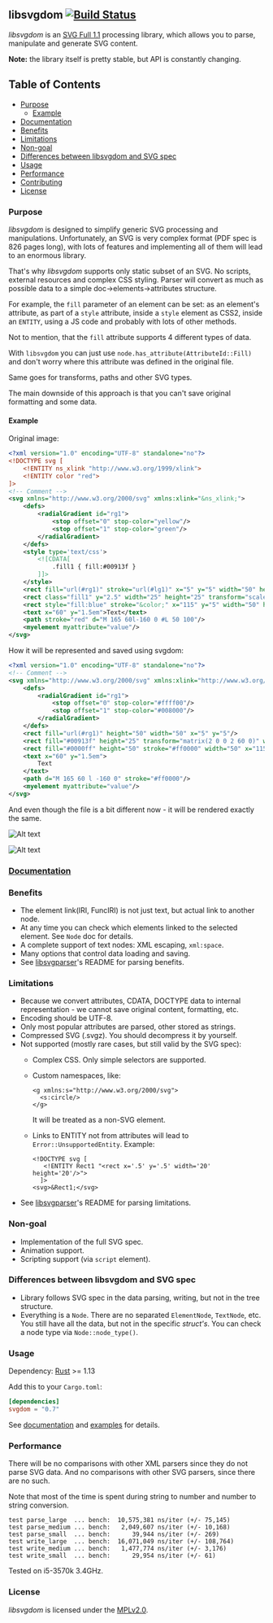 ## libsvgdom [![Build Status](https://travis-ci.org/RazrFalcon/libsvgdom.svg?branch=master)](https://travis-ci.org/RazrFalcon/libsvgdom)

*libsvgdom* is an [SVG Full 1.1](https://www.w3.org/TR/SVG/) processing library,
which allows you to parse, manipulate and generate SVG content.

**Note:** the library itself is pretty stable, but API is constantly changing.

## Table of Contents

 - [Purpose](#purpose)
    - [Example](#example)
 - [Documentation](#documentation)
 - [Benefits](#benefits)
 - [Limitations](#limitations)
 - [Non-goal](#non-goal)
 - [Differences between libsvgdom and SVG spec](#differences-between-libsvgdom-and-svg-spec)
 - [Usage](#usage)
 - [Performance](#performance)
 - [Contributing](#contributing)
 - [License](#license)

### Purpose

*libsvgdom* is designed to simplify generic SVG processing and manipulations.
Unfortunately, an SVG is very complex format (PDF spec is 826 pages long),
with lots of features and implementing all of them will lead to an enormous library.

That's why *libsvgdom* supports only static subset of an SVG. No scripts, external resources
and complex CSS styling.
Parser will convert as much as possible data to a simple doc->elements->attributes structure.

For example, the `fill` parameter of an element can be set: as an element's attribute,
as part of a `style` attribute, inside a `style` element as CSS2, inside an `ENTITY`,
using a JS code and probably with lots of other methods.

Not to mention, that the `fill` attribute supports 4 different types of data.

With `libsvgdom` you can just use `node.has_attribute(AttributeId::Fill)` and don't worry where this
attribute was defined in the original file.

Same goes for transforms, paths and other SVG types.

The main downside of this approach is that you can't save original formatting and some data.

#### Example

Original image:
```svg
<?xml version="1.0" encoding="UTF-8" standalone="no"?>
<!DOCTYPE svg [
    <!ENTITY ns_xlink "http://www.w3.org/1999/xlink">
    <!ENTITY color "red">
]>
<!-- Comment -->
<svg xmlns="http://www.w3.org/2000/svg" xmlns:xlink="&ns_xlink;">
    <defs>
        <radialGradient id="rg1">
            <stop offset="0" stop-color="yellow"/>
            <stop offset="1" stop-color="green"/>
        </radialGradient>
    </defs>
    <style type='text/css'>
        <![CDATA[
            .fill1 { fill:#00913f }
        ]]>
    </style>
    <rect fill="url(#rg1)" stroke="url(#lg1)" x="5" y="5" width="50" height="50"/>
    <rect class="fill1" y="2.5" width="25" height="25" transform="scale(2) translate(30)"/>
    <rect style="fill:blue" stroke="&color;" x="115" y="5" width="50" height="50"/>
    <text x="60" y="1.5em">Text</text>
    <path stroke="red" d="M 165 60l-160 0 #L 50 100"/>
    <myelement myattribute="value"/>
</svg>
```

How it will be represented and saved using svgdom:
```svg
<?xml version="1.0" encoding="UTF-8" standalone="no"?>
<!-- Comment -->
<svg xmlns="http://www.w3.org/2000/svg" xmlns:xlink="http://www.w3.org/1999/xlink">
    <defs>
        <radialGradient id="rg1">
            <stop offset="0" stop-color="#ffff00"/>
            <stop offset="1" stop-color="#008000"/>
        </radialGradient>
    </defs>
    <rect fill="url(#rg1)" height="50" width="50" x="5" y="5"/>
    <rect fill="#00913f" height="25" transform="matrix(2 0 0 2 60 0)" width="25" y="2.5"/>
    <rect fill="#0000ff" height="50" stroke="#ff0000" width="50" x="115" y="5"/>
    <text x="60" y="1.5em">
        Text
    </text>
    <path d="M 165 60 l -160 0" stroke="#ff0000"/>
    <myelement myattribute="value"/>
</svg>
```

And even though the file is a bit different now - it will be rendered exactly the same.

![Alt text](https://cdn.rawgit.com/RazrFalcon/libsvgdom/master/examples/images/image_before.svg)

![Alt text](https://cdn.rawgit.com/RazrFalcon/libsvgdom/master/examples/images/image_after.svg)

### [Documentation](https://docs.rs/svgdom/)

### Benefits
 - The element link(IRI, FuncIRI) is not just text, but actual link to another node.
 - At any time you can check which elements linked to the selected element. See `Node` doc for details.
 - A complete support of text nodes: XML escaping, `xml:space`.
 - Many options that control data loading and saving.
 - See [libsvgparser](https://github.com/RazrFalcon/libsvgparser)'s README for parsing benefits.

### Limitations
 - Because we convert attributes, CDATA, DOCTYPE data to internal representation - we
   cannot save original content, formatting, etc.
 - Encoding should be UTF-8.
 - Only most popular attributes are parsed, other stored as strings.
 - Compressed SVG (.svgz). You should decompress it by yourself.
 - Not supported (mostly rare cases, but still valid by the SVG spec):
   - Complex CSS. Only simple selectors are supported.
   - Custom namespaces, like:

      ```
      <g xmlns:s="http://www.w3.org/2000/svg">
        <s:circle/>
      </g>
      ```
      It will be treated as a non-SVG element.
   - Links to ENTITY not from attributes will lead to `Error::UnsupportedEntity`. Example:

     ```
     <!DOCTYPE svg [
        <!ENTITY Rect1 "<rect x='.5' y='.5' width='20' height='20'/>">
       ]>
     <svg>&Rect1;</svg>
     ```
 - See [libsvgparser](https://github.com/RazrFalcon/libsvgparser)'s README for parsing limitations.

### Non-goal
 - Implementation of the full SVG spec.
 - Animation support.
 - Scripting support (via `script` element).

### Differences between libsvgdom and SVG spec
 - Library follows SVG spec in the data parsing, writing, but not in the tree structure.
 - Everything is a `Node`. There are no separated `ElementNode`, `TextNode`, etc.
   You still have all the data, but not in the specific *struct's*.
   You can check a node type via `Node::node_type()`.

### Usage

Dependency: [Rust](https://www.rust-lang.org/) >= 1.13

Add this to your `Cargo.toml`:

```toml
[dependencies]
svgdom = "0.7"
```

See [documentation](https://docs.rs/svgdom/) and [examples](examples/) for details.

### Performance

There will be no comparisons with other XML parsers since they do not parse SVG data.
And no comparisons with other SVG parsers, since there are no such.

Note that most of the time is spent during string to number and number to string conversion.

```
test parse_large  ... bench:  10,575,381 ns/iter (+/- 75,145)
test parse_medium ... bench:   2,049,607 ns/iter (+/- 10,168)
test parse_small  ... bench:      39,944 ns/iter (+/- 269)
test write_large  ... bench:  16,071,049 ns/iter (+/- 108,764)
test write_medium ... bench:   1,477,774 ns/iter (+/- 3,176)
test write_small  ... bench:      29,954 ns/iter (+/- 61)
```

Tested on i5-3570k 3.4GHz.

### License

*libsvgdom* is licensed under the [MPLv2.0](https://www.mozilla.org/en-US/MPL/).
